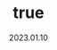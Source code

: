 ---
wip: "True"
id: "39591"
title:
  de: "Vergilbte Ophiotaurosleder-Schatzkarte"
  en: "Timeworn Ophiotauroskin Map"
  fr: "Vieille carte en peau d'ophiotauros"
  ja: "古ぼけた地図G15"
  cn: "陈旧的蛇牛革地图"
  ko: "15등급 오래된 지도"
layout: treasuremap
page_type: guide
categories: "treasuremap"
instanceType: "treasuremap"
date: "2023.01.10"
patchNumber: "6.3"
patchName: "Gods Revel, Lands Tremble"
expac: "ew"
image: "/assets/img/content/klassen/Chocobo.webp"
terms:
    - term: "TreasureMaps"
    - term: "Gods Revel, Lands Tremble"
sortid: 24
order: 24
plvl: 90
slug: "vergilbte_ophiotaurosleder_schatzkarte"
maxpartysize: 8
treasuredungeons:
  - name: "the Shifting Gymnasion Agonon"
zones:
  - zonename: "Elpis"
    fullimage: "/assets/img/treasuremaps/Vergilbte Ophiotaurosleder-Schatzkarte/Elpis/Elpis.webp"
    subimage:
      - "/assets/img/treasuremaps/Vergilbte Ophiotaurosleder-Schatzkarte/Elpis/A.webp"
      - "/assets/img/treasuremaps/Vergilbte Ophiotaurosleder-Schatzkarte/Elpis/B.webp"
      - "/assets/img/treasuremaps/Vergilbte Ophiotaurosleder-Schatzkarte/Elpis/C.webp"
      - "/assets/img/treasuremaps/Vergilbte Ophiotaurosleder-Schatzkarte/Elpis/D.webp"
      - "/assets/img/treasuremaps/Vergilbte Ophiotaurosleder-Schatzkarte/Elpis/E.webp"
      - "/assets/img/treasuremaps/Vergilbte Ophiotaurosleder-Schatzkarte/Elpis/F.webp"
      - "/assets/img/treasuremaps/Vergilbte Ophiotaurosleder-Schatzkarte/Elpis/G.webp"
      - "/assets/img/treasuremaps/Vergilbte Ophiotaurosleder-Schatzkarte/Elpis/H.webp"
---